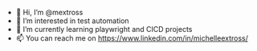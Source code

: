 - 👋 Hi, I’m @mextross
- 👀 I’m interested in test automation
- 🌱 I’m currently learning playwright and CICD projects
- 📫 You can reach me on https://www.linkedin.com/in/michelleextross/
